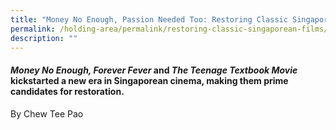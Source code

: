 ```yaml
---
title: "Money No Enough, Passion Needed Too: Restoring Classic Singaporean Films"
permalink: /holding-area/permalink/restoring-classic-singaporean-films/
description: ""
---
```

#### *Money No Enough, Forever Fever* and *The Teenage Textbook Movie* kickstarted a new era in Singaporean cinema, making them prime candidates for restoration. 
By Chew Tee Pao